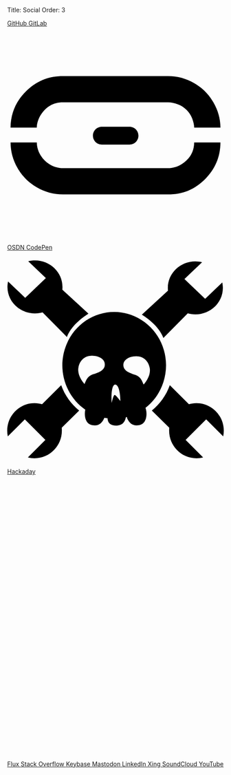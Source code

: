 Title: Social
Order: 3


<div class="grid">
	<a href="https://github.com/whitelynx/">
		<i class="fab fa-github"></i>
		GitHub
	</a>
	<a href="https://gitlab.com/whitelynx/">
		<i class="fab fa-gitlab"></i>
		GitLab
	</a>
	<a href="https://osdn.net/users/whitelynx/">
		<svg role="img" class="social-osdn-svg" aria-labelledby="social-osdn" viewBox="0 0 113.386 113.386" xmlns="http://www.w3.org/2000/svg">
			<g>
				<path d="M29.209,25.739c-7.675,0-14.063,2.655-19.515,8.112C4.46,39.085,1.849,45.257,1.732,52.685h13.738 c0.082-2.224,0.748-4.375,1.918-6.334c1.323-2.192,2.989-3.907,4.947-5.082c1.976-1.188,4.291-1.787,6.874-1.787h54.963 c1.684,0,3.434,0.36,5.365,1.103c1.67,0.64,3.07,1.558,4.395,2.881c1.322,1.324,2.241,2.724,2.889,4.398 c0.662,1.724,1.018,3.335,1.09,4.821h13.742c-0.085-4.799-1.301-9.058-3.704-13.203c-2.484-4.272-5.761-7.558-10.028-10.034 c-4.305-2.494-8.797-3.709-13.748-3.709H29.209z M13.229,52.685L13.229,52.685L13.229,52.685z" />
				<path d="M97.894,60.463c-0.045,2.493-0.635,4.7-1.766,6.577c-1.174,1.967-2.885,3.628-5.077,4.947 c-2.098,1.256-4.47,1.922-6.878,1.922H29.209c-2.408,0-4.781-0.666-6.87-1.922c-2.052-1.234-3.718-2.895-4.951-4.947 c-1.189-1.986-1.846-4.245-1.9-6.577H1.75c0.049,4.853,1.251,9.255,3.687,13.446c2.471,4.268,5.753,7.549,10.034,10.033 c4.294,2.494,8.787,3.705,13.739,3.705h54.963c7.68,0,14.018-2.606,19.383-7.963c5.365-5.371,8.013-11.673,8.085-19.222H97.894z" />
			</g>
			<path d="M49.529,52.244c-2.571,0-4.655,2.089-4.655,4.663c0,2.571,2.084,4.659,4.655,4.659h14.513 c2.57,0,4.663-2.088,4.663-4.659c0-2.574-2.093-4.663-4.663-4.663H49.529z" />
		</svg>
		OSDN
	</a>
	<a href="https://codepen.io/whitelynx/">
		<i class="fab fa-codepen"></i>
		CodePen
	</a>
	<a href="https://hackaday.io/whitelynx">
		<svg role="img" class="social-hackaday-svg" aria-labelledby="social-hackaday" viewBox="0 0 32 32" xmlns="http://www.w3.org/2000/svg">
			<path d="m 4.1004257,1.4015907 c -0.3431628,0 -0.6762923,0.041143 -0.9946741,0.1182445 L 5.7106857,3.9995696 2.6536272,6.9140377 0.1252064,4.5003785 c -0.0569943,0.2606812 -0.090423,0.5334491 -0.090423,0.8103493 0,2.1582352 1.8220203,3.909137 4.0656432,3.909137 0.3889033,0 0.7636245,-0.054762 1.1198784,-0.1530232 L 8.8233909,12.690795 C 9.3515194,11.26855 10.755575,10.027691 12.002173,9.2476954 L 8.1452029,5.7176403 c 0.014368,-0.1335408 0.020866,-0.2697328 0.020866,-0.4069125 0,-2.1582255 -1.822023,-3.9091371 -4.0656447,-3.9091371 z M 27.798713,1.5441826 c -2.243622,0 -4.065643,1.7509117 -4.065643,3.909137 -1e-6,0.1371886 0.0065,0.2733718 0.02088,0.4069126 l -3.856978,3.5335295 c 1.246599,0.7799963 2.650655,2.0173803 3.178785,3.4396243 l 3.603086,-3.6239519 c 0.356252,0.09822 0.730975,0.1530315 1.119878,0.1530315 2.243622,0 4.065645,-1.7509111 4.065645,-3.909146 0,-0.2769002 -0.03343,-0.5461939 -0.09042,-0.8068656 L 29.245524,7.0601038 26.188467,4.1456358 28.793399,1.6659107 C 28.475013,1.5887449 28.141883,1.5441826 27.79872,1.5441826 Z M 15.820888,9.004241 C 12.8363,8.999701 9.9973863,10.80286 8.7573103,13.803717 c -1.4604494,3.534145 -0.2133902,7.557268 2.7788257,9.619824 -0.17702,0.782207 -0.05011,2.048312 0.963377,2.274535 1.041487,0.232474 1.539787,-0.351875 1.843274,-1.029453 l 0.0104,-0.05565 c 0.155114,0.03091 0.310649,0.05571 0.466036,0.07651 0.05225,0.6538 0.366737,1.112439 1.342464,1.081621 0.897349,-0.02834 1.24435,-0.590196 1.366807,-1.21726 0.05236,-0.01246 0.104436,-0.02815 0.156505,-0.04173 l 0.02435,0.156504 c 0.303487,0.677577 0.801788,1.261927 1.843277,1.029454 1.141844,-0.254873 1.154962,-1.826526 0.879903,-2.542333 1.03099,-0.801886 1.878868,-1.881738 2.420605,-3.192695 L 23.07572,19.357892 C 24.334102,15.446769 22.488518,11.244895 18.8014,9.633732 17.828652,9.2086715 16.815719,9.0057458 15.820854,9.0042383 Z m -3.310945,6.454948 c 0.140207,-6.25e-4 0.284714,0.01051 0.431258,0.03478 1.11669,0.184755 1.4781,0.759093 1.4781,1.227692 0.03606,0.901151 -0.937409,1.188788 -1.4781,1.405066 -0.959452,0.245849 -1.186757,0.692424 -1.516356,1.512877 0,0 -1.13549,-1.180558 -0.90077,-2.451906 0.205924,-1.115382 1.004438,-1.723612 1.985868,-1.728508 z m 6.562764,0.07304 c 0.981434,0.005 1.776468,0.613126 1.982395,1.728508 0.234718,1.271349 -0.900772,2.451907 -0.900773,2.451907 -0.329597,-0.820454 -0.553428,-1.267029 -1.512879,-1.51288 -0.540691,-0.216276 -1.514146,-0.507389 -1.478098,-1.408542 0,-0.468598 0.361412,-1.039459 1.478098,-1.224213 0.146547,-0.02425 0.291054,-0.03547 0.431257,-0.03478 z m -3.140527,4.180415 c 0.793015,0.03605 0.792957,2.451907 0.792957,2.451907 1e-6,-1e-6 -0.685762,-0.940296 -0.865994,-0.90425 -0.180229,0.03605 -0.431254,1.192914 -0.431254,1.192914 0,0 -0.180585,-2.596387 0.504291,-2.740571 z M 7.974787,19.813497 5.1507464,22.613193 C 4.7968927,22.510869 4.4241073,22.45321 4.0378238,22.45321 c -2.2285122,0 -4.037821125,1.824189 -4.037821125,4.0726 0,0.288471 0.030336305,0.570082 0.086948505,0.841649 L 2.6014599,24.85295 5.6376514,27.88914 3.0501067,30.473205 c 0.3162365,0.08037 0.6468671,0.125204 0.9877178,0.125204 2.2285113,0 4.0378212,-1.824191 4.0378212,-4.072599 0,-0.142914 -0.00667,-0.285176 -0.020857,-0.424302 l 2.5771043,-2.55276 C 9.429496,22.585952 8.4993665,21.295177 7.9747936,19.813502 Z m 16.050425,0 c -0.524574,1.481676 -1.454703,2.77245 -2.657102,3.735246 l 2.57711,2.552765 c -0.01428,0.139126 -0.02087,0.281388 -0.02087,0.424302 0,2.248408 1.80931,4.072599 4.037822,4.072599 0.340853,0 0.671481,-0.04484 0.987719,-0.125204 l -2.587543,-2.584065 3.036191,-3.03619 2.514508,2.514509 c 0.05661,-0.271567 0.08695,-0.553178 0.08695,-0.841649 0,-2.248411 -1.809308,-4.0726 -4.037821,-4.0726 -0.386283,0 -0.759068,0.05765 -1.112922,0.159983 z" />
		</svg>
		Hackaday
	</a>
	<a href="https://www.flux.ai/whitelynx">
		<svg role="img" class="social-flux-svg" aria-labelledby="social-flux" viewBox="0 0 499 656" fill="none" xmlns="http://www.w3.org/2000/svg">
            <path d="M498.462 119.885V0H34.3928V134.803V159.404L59.0931 184.084L0 243.051L59.015 302.017L0 361.062L59.015 420.028L0 479.072L34.3928 513.437V532.259V655.268H173.996V382.149H491.583V262.342H173.996V119.885H498.462ZM173.996 285.772H468.133V358.797H173.996H150.547V382.227V631.838H57.8425V532.259V503.674L33.1422 478.994L92.1571 420.028L33.1422 361.062L92.1571 302.095L33.1422 243.129L92.1571 184.162L57.7643 149.798V134.881V23.4303H474.934V96.4549H173.996H150.547V119.885V262.342V285.772H173.996V285.772Z" />
        </svg>
		Flux
	</a>
	<a href="https://stackoverflow.com/users/677694/codermonkeyfuel">
		<i class="fab fa-stack-overflow"></i>
		Stack Overflow
	</a>
	<a href="https://keybase.io/codermonkeyfuel">
		<i class="fab fa-keybase"></i>
		Keybase
	</a>
    <a href="https://ohai.social/@Lynx">
		<i class="fab fa-mastodon"></i>
        Mastodon
    </a>
	<a href="https://www.linkedin.com/in/davidbronke/">
		<i class="fab fa-linkedin"></i>
		LinkedIn
	</a>
	<a href="https://www.xing.com/profile/David_Bronke">
		<i class="fab fa-xing"></i>
		Xing
	</a>
	<a href="https://soundcloud.com/dbronke">
		<i class="fab fa-soundcloud"></i>
		SoundCloud
	</a>
	<a href="https://www.youtube.com/channel/UCv0t_sk50kSYLfl_7j16Gkw">
		<i class="fab fa-youtube"></i>
		YouTube
	</a>
</div>
